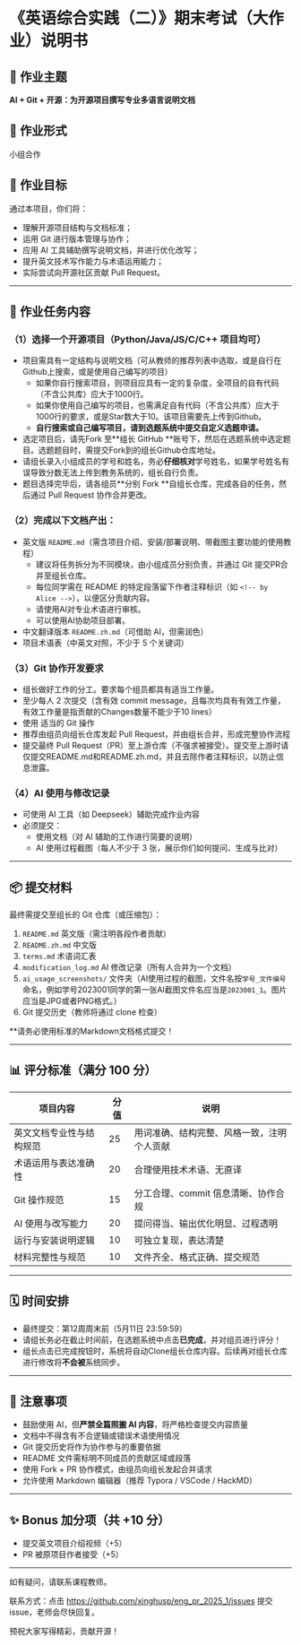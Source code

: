 # 《英语综合实践（二）》期末考试（大作业）说明书

## 🧾 作业主题

**AI + Git + 开源：为开源项目撰写专业多语言说明文档**

## 👥 作业形式

小组合作

## 🎯 作业目标

通过本项目，你们将：

- 理解开源项目结构与文档标准；
- 运用 Git 进行版本管理与协作；
- 应用 AI 工具辅助撰写说明文档，并进行优化改写；
- 提升英文技术写作能力与术语运用能力；
- 实际尝试向开源社区贡献 Pull Request。

------

## 📌 作业任务内容

### （1）选择一个开源项目（Python/Java/JS/C/C++ 项目均可）

- 项目需具有一定结构与说明文档（可从教师的推荐列表中选取，或是自行在Github上搜索，或是使用自己编写的项目）
  - 如果你自行搜索项目，则项目应具有一定的复杂度，全项目的自有代码（不含公共库）应大于1000行。
  - 如果你使用自己编写的项目，也需满足自有代码（不含公共库）应大于1000行的要求，或是Star数大于10。该项目需要先上传到Github。
  - **自行搜索或自己编写项目，请到选题系统中提交自定义选题申请。**
- 选定项目后，请先Fork 至**组长 GitHub **账号下，然后在选题系统中选定题目。选题题目时，需提交Fork到的组长Github仓库地址。
- 请组长录入小组成员的学号和姓名，务必**仔细核对**学号姓名，如果学号姓名有误导致分数无法上传到教务系统的，组长自行负责。
- 题目选择完毕后，请各组员**分别 Fork **自组长仓库，完成各自的任务，然后通过 Pull Request 协作合并更改。

### （2）完成以下文档产出：

- 英文版 `README.md`（需含项目介绍、安装/部署说明、带截图主要功能的使用教程）
  - 建议将任务拆分为不同模块，由小组成员分别负责，并通过 Git 提交PR合并至组长仓库。
  - 每位同学需在 README 的特定段落留下作者注释标识（如 `<!-- by Alice -->`），以便区分贡献内容。
  - 请使用AI对专业术语进行审核。
  - 可以使用AI协助项目部署。
- 中文翻译版本 `README.zh.md`（可借助 AI，但需润色）
- 项目术语表（中英文对照，不少于 5 个关键词）

### （3）Git 协作开发要求

- 组长做好工作的分工。要求每个组员都具有适当工作量。
- 至少每人 2 次提交（含有效 commit message，且每次均具有有效工作量，有效工作量是指贡献的Changes数量不能少于10 lines）
- 使用 适当的 Git 操作
- 推荐由组员向组长仓库发起 Pull Request，并由组长合并，形成完整协作流程
- 提交最终 Pull Request（PR）至上游仓库（不强求被接受）。提交至上游时请仅提交README.md和README.zh.md，并且去除作者注释标识，以防止信息泄露。

### （4）AI 使用与修改记录

- 可使用 AI 工具（如 Deepseek）辅助完成作业内容
- 必须提交：
  - 使用文档（对 AI 辅助的工作进行简要的说明）
  - AI 使用过程截图（每人不少于 3 张，展示你们如何提问、生成与比对）

------

## 📦 提交材料

最终需提交至组长的 Git 仓库（或压缩包）：

1. `README.md` 英文版（需注明各段作者贡献）
2. `README.zh.md` 中文版
3. `terms.md` 术语词汇表
4. `modification_log.md` AI 修改记录（所有人合并为一个文档）
5. `ai_usage_screenshots/` 文件夹（AI使用过程的截图，文件名按```学号_文件编号```命名，例如学号2023001同学的第一张AI截图文件名应当是```2023001_1```。图片应当是JPG或者PNG格式。）
6. Git 提交历史（教师将通过 clone 检查）

**请务必使用标准的Markdown文档格式提交！

------

## 📊 评分标准（满分 100 分）

| 项目内容                 | 分值 | 说明                                       |
| ------------------------ | ---- | ------------------------------------------ |
| 英文文档专业性与结构规范 | 25   | 用词准确、结构完整、风格一致，注明个人贡献 |
| 术语运用与表达准确性     | 20   | 合理使用技术术语、无直译                   |
| Git 操作规范             | 15   | 分工合理、commit 信息清晰、协作合规        |
| AI 使用与改写能力        | 20   | 提问得当、输出优化明显、过程透明           |
| 运行与安装说明逻辑       | 10   | 可独立复现，表达清楚                       |
| 材料完整性与规范         | 10   | 文件齐全、格式正确、提交规范               |

------

## 🗓 时间安排

- 最终提交：第12周周末前（5月11日 23:59:59）
- 请组长务必在截止时间前，在选题系统中点击**已完成**，并对组员进行评分！
- 组长点击已完成按钮时，系统将自动Clone组长仓库内容。后续再对组长仓库进行修改将**不会被**系统同步。

------

## 🧠 注意事项

- 鼓励使用 AI，但**严禁全篇照搬 AI 内容**，将严格检查提交内容质量
- 文档中不得含有不合逻辑或错误术语使用情况
- Git 提交历史将作为协作参与的重要依据
- README 文件需标明不同成员的贡献区域或段落
- 使用 Fork + PR 协作模式，由组员向组长发起合并请求
- 允许使用 Markdown 编辑器（推荐 Typora / VSCode / HackMD）

------

## ✨ Bonus 加分项（共 +10 分）

- 提交英文项目介绍视频（+5）
- PR 被原项目作者接受（+5）

------

如有疑问，请联系课程教师。

联系方式：点击 https://github.com/xinghusp/eng_pr_2025_1/issues 提交issue，老师会尽快回复。

预祝大家写得精彩，贡献开源！